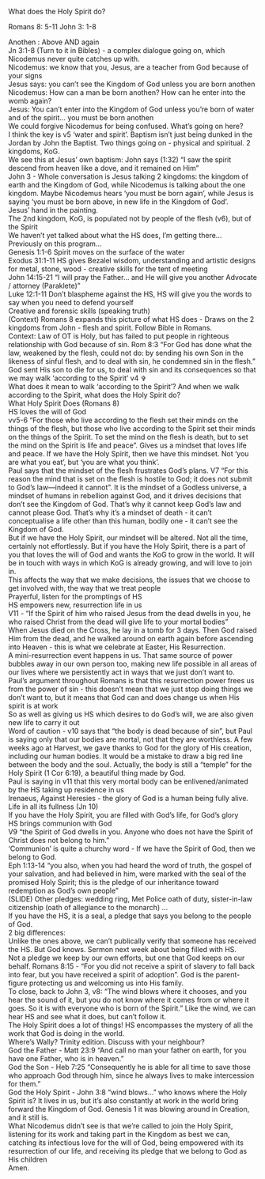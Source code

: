 
What does the Holy Spirit do?

Romans 8: 5-11
John 3: 1-8

Anothen : Above AND again  
Jn 3:1-8 (Turn to it in Bibles) - a complex dialogue going on, which Nicodemus never quite catches up with.  
Nicodemus: we know that you, Jesus, are a teacher from God because of your signs  
Jesus says: you can’t see the Kingdom of God unless you are born anothen  
Nicodemus: How can a man be born anothen? How can he enter into the womb again?  
Jesus: You can’t enter into the Kingdom of God unless you’re born of water and of the spirit… you must be born anothen  
We could forgive Nicodemus for being confused. What’s going on here?  
I think the key is v5 ‘water and spirit’. Baptism isn’t just being dunked in the Jordan by John the Baptist. Two things going on - physical and spiritual. 2 kingdoms, KoG.  
We see this at Jesus’ own baptism: John says (1:32) “I saw the spirit descend from heaven like a dove, and it remained on Him”  
John 3 - Whole conversation is Jesus talking 2 kingdoms: the kingdom of earth and the Kingdom of God, while Nicodemus is talking about the one kingdom. Maybe Nicodemus hears ‘you must be born again’, while Jesus is saying ‘you must be born above, in new life in the Kingdom of God’.  
Jesus’ hand in the painting.  
The 2nd kingdom, KoG, is populated not by people of the flesh (v6), but of the Spirit  
We haven’t yet talked about what the HS does, I’m getting there...  
Previously on this program...  
Genesis 1:1-6 Spirit moves on the surface of the water  
Exodus 31:1-11 HS gives Bezalel wisdom, understanding and artistic designs for metal, stone, wood - creative skills for the tent of meeting  
John 14:15-21 “I will pray the Father… and He will give you another Advocate / attorney (Paraklete)”  
Luke 12:1-11 Don’t blaspheme against the HS, HS will give you the words to say when you need to defend yourself  
Creative and forensic skills (speaking truth)  
(Context) Romans 8 expands this picture of what HS does - Draws on the 2 kingdoms from John - flesh and spirit. Follow Bible in Romans.  
Context: Law of OT is Holy, but has failed to put people in righteous relationship with God because of sin. Rom 8:3 “For God has done what the law, weakened by the flesh, could not do: by sending his own Son in the likeness of sinful flesh, and to deal with sin, he condemned sin in the flesh.”  
God sent His son to die for us, to deal with sin and its consequences so that we may walk ‘according to the Spirit’ v4 ✞  
What does it mean to walk ‘according to the Spirit’? And when we walk according to the Spirit, what does the Holy Spirit do?  
What Holy Spirit Does (Romans 8)  
HS loves the will of God  
vv5-6 “For those who live according to the flesh set their minds on the things of the flesh, but those who live according to the Spirit set their minds on the things of the Spirit. To set the mind on the flesh is death, but to set the mind on the Spirit is life and peace”. Gives us a mindset that loves life and peace. If we have the Holy Spirit, then we have this mindset. Not ‘you are what you eat’, but ‘you are what you think’.  
Paul says that the mindset of the flesh frustrates God’s plans. V7 “For this reason the mind that is set on the flesh is hostile to God; it does not submit to God’s law—indeed it cannot”. It is the mindset of a Godless universe, a mindset of humans in rebellion against God, and it drives decisions that don’t see the Kingdom of God. That’s why it cannot keep God’s law and cannot please God. That’s why it’s a mindset of death - it can’t conceptualise a life other than this human, bodily one - it can’t see the Kingdom of God.  
But if we have the Holy Spirit, our mindset will be altered. Not all the time, certainly not effortlessly. But if you have the Holy Spirit, there is a part of you that loves the will of God and wants the KoG to grow in the world. It will be in touch with ways in which KoG is already growing, and will love to join in.  
This affects the way that we make decisions, the issues that we choose to get involved with, the way that we treat people  
Prayerful, listen for the promptings of HS  
HS empowers new, resurrection life in us  
V11 - “If the Spirit of him who raised Jesus from the dead dwells in you, he who raised Christ from the dead will give life to your mortal bodies”  
When Jesus died on the Cross, he lay in a tomb for 3 days. Then God raised Him from the dead, and he walked around on earth again before ascending into Heaven - this is what we celebrate at Easter, His Resurrection.  
A mini-resurrection event happens in us. That same source of power bubbles away in our own person too, making new life possible in all areas of our lives where we persistently act in ways that we just don’t want to.  
Paul’s argument throughout Romans is that this resurrection power frees us from the power of sin - this doesn’t mean that we just stop doing things we don’t want to, but it means that God can and does change us when His spirit is at work  
So as well as giving us HS which desires to do God’s will, we are also given new life to carry it out  
Word of caution - v10 says that “the body is dead because of sin”, but Paul is saying only that our bodies are mortal, not that they are worthless. A few weeks ago at Harvest, we gave thanks to God for the glory of His creation, including our human bodies. It would be a mistake to draw a big red line between the body and the soul. Actually, the body is still a “temple” for the Holy Spirit (1 Cor 6:19), a beautiful thing made by God.  
Paul is saying in v11 that this very mortal body can be enlivened/animated by the HS taking up residence in us  
Irenaeus, Against Heresies - the glory of God is a human being fully alive. Life in all its fullness (Jn 10)  
If you have the Holy Spirit, you are filled with God’s life, for God’s glory  
HS brings communion with God  
V9  “the Spirit of God dwells in you. Anyone who does not have the Spirit of Christ does not belong to him.”  
‘Communion’ is quite a churchy word - If we have the Spirit of God, then we belong to God.  
Eph 1:13-14 “you also, when you had heard the word of truth, the gospel of your salvation, and had believed in him, were marked with the seal of the promised Holy Spirit; this is the pledge of our inheritance toward redemption as God’s own people”  
(SLIDE) Other pledges: wedding ring, Met Police oath of duty, sister-in-law citizenship (oath of allegiance to the monarch) …  
If you have the HS, it is a seal, a pledge that says you belong to the people of God.  
2 big differences:  
 Unlike the ones above, we can’t publically verify that someone has received the HS. But God knows. Sermon next week about being filled with HS.  
Not a pledge we keep by our own efforts, but one that God keeps on our behalf. Romans 8:15 - “For you did not receive a spirit of slavery to fall back into fear, but you have received a spirit of adoption”. God is the parent-figure protecting us and welcoming us into His family.  
To close, back to John 3, v8: “The wind blows where it chooses, and you hear the sound of it, but you do not know where it comes from or where it goes. So it is with everyone who is born of the Spirit.” Like the wind, we can hear HS and see what it does, but can’t follow it.  
The Holy Spirit does a lot of things! HS encompasses the mystery of all the work that God is doing in the world.  
Where’s Wally? Trinity edition. Discuss with your neighbour?  
God the Father - Matt 23:9 “And call no man your father on earth, for you have one Father, who is in heaven.”  
God the Son - Heb 7:25 “Consequently he is able for all time to save those who approach God through him, since he always lives to make intercession for them.”  
God the Holy Spirit - John 3:8 “wind blows…” who knows where the Holy Spirit is? It lives in us, but it’s also constantly at work in the world bring forward the Kingdom of God. Genesis 1 it was blowing around in Creation, and it still is.  
What Nicodemus didn’t see is that we’re called to join the Holy Spirit, listening for its work and taking part in the Kingdom as best we can, catching its infectious love for the will of God, being empowered with its resurrection of our life, and receiving its pledge that we belong to God as His children  
Amen.  
  
